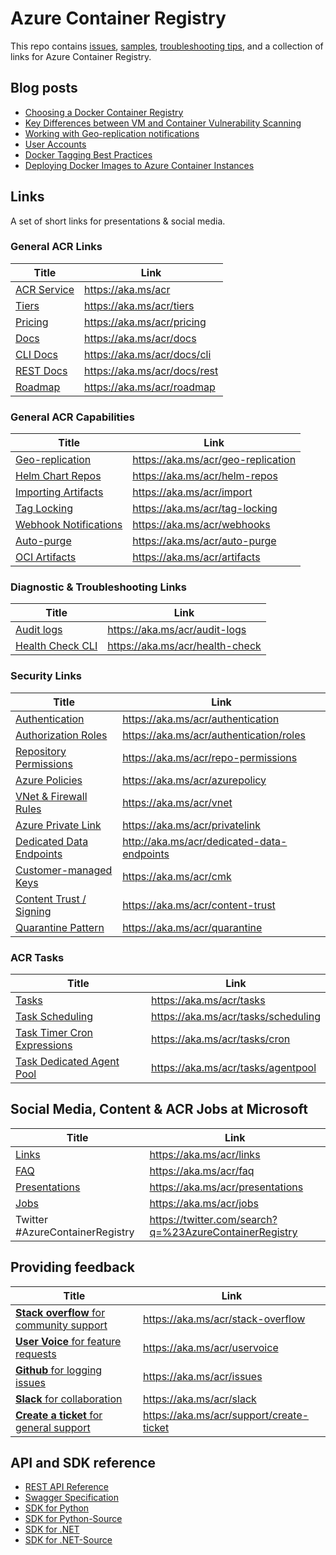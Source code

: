 # Azure Container Registry

This repo contains [issues](https://github.com/Azure/acr/issues), [samples](./docs), [troubleshooting tips](./docs/Troubleshooting%20Guide.md), and a collection of links for Azure Container Registry.

## Blog posts

* [Choosing a Docker Container Registry](https://stevelasker.blog/2018/11/14/choosing-a-docker-container-registry/)
* [Key Differences between VM and Container Vulnerability Scanning](https://stevelasker.blog/2018/06/27/key-differences-between-vm-and-container-vulnerability-scanning/)
* [Working with Geo-replication notifications](https://stevelasker.blog/2018/01/29/working-with-acr-geo-replication-notifications/)
* [User Accounts](https://stevelasker.blog/2016/11/17/azure-container-registry-user-accounts/)
* [Docker Tagging Best Practices](https://stevelasker.blog/2018/03/01/docker-tagging-best-practices-for-tagging-and-versioning-docker-images/)
* [Deploying Docker Images to Azure Container Instances](https://stevelasker.blog/2017/07/28/deploying-docker-images-from-the-azure-container-registry-to-azure-container-instances/)

## Links

A set of short links for presentations & social media.

### General ACR Links

| Title | Link |
| - | - |
| [ACR Service](https://aka.ms/acr) | https://aka.ms/acr |
| [Tiers](https://aka.ms/acr/tiers) | https://aka.ms/acr/tiers |
| [Pricing](https://aka.ms/acr/pricing) | https://aka.ms/acr/pricing |
| [Docs](https://aka.ms/acr/docs) | https://aka.ms/acr/docs |
| [CLI Docs](https://aka.ms/acr/docs/cli) | https://aka.ms/acr/docs/cli |
| [REST Docs](https://aka.ms/acr/docs/rest) | https://aka.ms/acr/docs/rest |
| [Roadmap](https://aka.ms/acr/roadmap) | https://aka.ms/acr/roadmap |

### General ACR Capabilities

| Title | Link |
| - | - |
| [Geo-replication](https://aka.ms/acr/geo-replication) | https://aka.ms/acr/geo-replication |
| [Helm Chart Repos](https://aka.ms/acr/helm-repos) | https://aka.ms/acr/helm-repos |
| [Importing Artifacts](https://aka.ms/acr/import) | https://aka.ms/acr/import |
| [Tag Locking](https://aka.ms/acr/tag-locking) | https://aka.ms/acr/tag-locking |
| [Webhook Notifications](https://aka.ms/acr/webhooks) | https://aka.ms/acr/webhooks |
| [Auto-purge](https://aka.ms/acr/auto-purge) | https://aka.ms/acr/auto-purge |
| [OCI Artifacts](https://aka.ms/acr/artifacts) | https://aka.ms/acr/artifacts |

### Diagnostic & Troubleshooting Links

| Title | Link |
| - | - |
| [Audit logs](https://aka.ms/acr/audit-logs) | https://aka.ms/acr/audit-logs |
| [Health Check CLI](https://aka.ms/acr/health-check) | https://aka.ms/acr/health-check |

### Security Links

| Title | Link |
| - | - |
| [Authentication](https://aka.ms/acr/authentication) | https://aka.ms/acr/authentication |
| [Authorization Roles](https://aka.ms/acr/authentication/roles) | https://aka.ms/acr/authentication/roles |
| [Repository Permissions](https://aka.ms/acr/repo-permissions) | https://aka.ms/acr/repo-permissions |
| [Azure Policies](https://aka.ms/acr/azurepolicy) | https://aka.ms/acr/azurepolicy |
| [VNet & Firewall Rules](https://aka.ms/acr/vnet) | https://aka.ms/acr/vnet |
| [Azure Private Link](https://aka.ms/acr/privatelink) | https://aka.ms/acr/privatelink |
| [Dedicated Data Endpoints](http://aka.ms/acr/dedicated-data-endpoints) | http://aka.ms/acr/dedicated-data-endpoints |
| [Customer-managed Keys](https://aka.ms/acr/cmk) | https://aka.ms/acr/cmk |
| [Content Trust / Signing](https://aka.ms/acr/content-trust) | https://aka.ms/acr/content-trust |
| [Quarantine Pattern](https://aka.ms/acr/quarantine) | https://aka.ms/acr/quarantine |

### ACR Tasks

| Title | Link |
| - | - |
| [Tasks](https://aka.ms/acr/tasks) | https://aka.ms/acr/tasks |
| [Task Scheduling](https://aka.ms/acr/tasks/scheduling) | https://aka.ms/acr/tasks/scheduling |
| [Task Timer Cron Expressions](https://aka.ms/acr/tasks/cron) | https://aka.ms/acr/tasks/cron |
| [Task Dedicated Agent Pool](https://aka.ms/acr/tasks/agentpool) | https://aka.ms/acr/tasks/agentpool |

## Social Media, Content & ACR Jobs at Microsoft

| Title | Link |
|-|-|
| [Links](https://aka.ms/acr/links) | https://aka.ms/acr/links |
| [FAQ](https://aka.ms/acr/faq) | https://aka.ms/acr/faq |
| [Presentations](https://aka.ms/acr/presentations) | https://aka.ms/acr/presentations |
| [Jobs](https://aka.ms/acr/jobs) | https://aka.ms/acr/jobs |
| Twitter #AzureContainerRegistry | https://twitter.com/search?q=%23AzureContainerRegistry |

## Providing feedback

| Title | Link |
|-|-|
| [**Stack overflow** for community support](https://aka.ms/acr/stack-overflow) | https://aka.ms/acr/stack-overflow |
| [**User Voice** for feature requests](https://aka.ms/acr/uservoice) | https://aka.ms/acr/uservoice |
| [**Github** for logging issues](https://aka.ms/acr/issues) | https://aka.ms/acr/issues |
| [**Slack** for collaboration](https://aka.ms/acr/slack) | https://aka.ms/acr/slack |
| [**Create a ticket** for general support](https://aka.ms/acr/support/create-ticket) | https://aka.ms/acr/support/create-ticket |

## API and SDK reference

* [REST API Reference](https://docs.microsoft.com/rest/api/containerregistry/)
* [Swagger Specification](https://github.com/Azure/azure-rest-api-specs/blob/master/specification/containerregistry/resource-manager/Microsoft.ContainerRegistry/stable/2017-10-01/containerregistry.json)
* [SDK for Python](https://pypi.python.org/pypi/azure-mgmt-containerregistry)
* [SDK for Python-Source](https://github.com/Azure/azure-sdk-for-python/tree/master/azure-mgmt-containerregistry)
* [SDK for .NET](https://www.nuget.org/packages/Microsoft.Azure.Management.ContainerRegistry)
* [SDK for .NET-Source](https://github.com/Azure/azure-sdk-for-net/tree/master/src/SDKs/ContainerRegistry)
